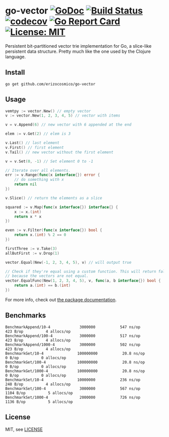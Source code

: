 # go-vector [![GoDoc](https://godoc.org/github.com/erizocosmico/go-vector?status.svg)](https://godoc.org/github.com/erizocosmico/go-vector) [![Build Status](https://travis-ci.org/erizocosmico/go-vector.svg?branch=master)](https://travis-ci.org/erizocosmico/go-vector) [![codecov](https://codecov.io/gh/erizocosmico/go-vector/branch/master/graph/badge.svg)](https://codecov.io/gh/erizocosmico/go-vector) [![Go Report Card](https://goreportcard.com/badge/github.com/erizocosmico/go-vector)](https://goreportcard.com/report/github.com/erizocosmico/go-vector) [![License: MIT](https://img.shields.io/badge/License-MIT-yellow.svg)](https://opensource.org/licenses/MIT)

Persistent bit-partitioned vector trie implementation for Go, a slice-like persistent data structure. Pretty much like the one used by the Clojure language.

## Install

```
go get github.com/erizocosmico/go-vector
```

## Usage

```go
vemtpy := vector.New() // empty vector
v := vector.New(1, 2, 3, 4, 5) // vector with items

v = v.Append(6) // new vector with 6 appended at the end

elem := v.Get(2) // elem is 3

v.Last() // last element
v.First() // first element
v.Tail() // new vector without the first element

v = v.Set(0, -1) // Set element 0 to -1

// Iterate over all elements.
err := v.Range(func(x interface{}) error {
    // do something with x
    return nil
})

v.Slice() // return the elements as a slice

squared := v.Map(func(x interface{}) interface{} {
    x := x.(int)
    return x * x
})

even := v.Filter(func(x interface{}) bool {
    return x.(int) % 2 == 0
})

firstThree := v.Take(3)
allButFirst := v.Drop(1)

vector.Equal(New(-1, 2, 3, 4, 5), v) // will output true

// Check if they're equal using a custom function. This will return false
// because the vectors are not equal.
vector.EqualFunc(New(1, 2, 3, 4, 5), v, func(a, b interface{}) bool {
    return a.(int) == b.(int)
})
```

For more info, check out [the package documentation](https://godoc.org/github.com/erizocosmico/go-vector).

## Benchmarks

```
BenchmarkAppend/10-4         	 3000000	       547 ns/op	     423 B/op	       4 allocs/op
BenchmarkAppend/100-4        	 3000000	       517 ns/op	     423 B/op	       4 allocs/op
BenchmarkAppend/1000-4       	 3000000	       502 ns/op	     423 B/op	       4 allocs/op
BenchmarkGet/10-4            	100000000	        20.8 ns/op	       0 B/op	       0 allocs/op
BenchmarkGet/100-4           	100000000	        20.8 ns/op	       0 B/op	       0 allocs/op
BenchmarkGet/1000-4          	100000000	        20.8 ns/op	       0 B/op	       0 allocs/op
BenchmarkSet/10-4            	10000000	       236 ns/op	     248 B/op	       4 allocs/op
BenchmarkSet/100-4           	 3000000	       567 ns/op	    1104 B/op	       5 allocs/op
BenchmarkSet/1000-4          	 2000000	       726 ns/op	    1136 B/op	       5 allocs/op
```

## License

MIT, see [LICENSE](/LICENSE)